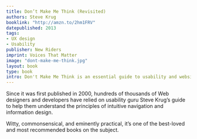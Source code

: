 ```yaml
---
title: Don’t Make Me Think (Revisited)
authors: Steve Krug
booklink: "http://amzn.to/2hm1FRV"
datepublished: 2013
tags:
- UX design
- Usability
publisher: New Riders
imprint: Voices That Matter
image: "dont-make-me-think.jpg"
layout: book
type: book
intro: Don't Make Me Think is an essential guide to usability and website design.
---
```


Since it was first published in 2000, hundreds of thousands of Web designers and developers have relied on usability guru Steve Krug’s guide to help them understand the principles of intuitive navigation and information design.

Witty, commonsensical, and eminently practical, it’s one of the best-loved and most recommended books on the subject.
